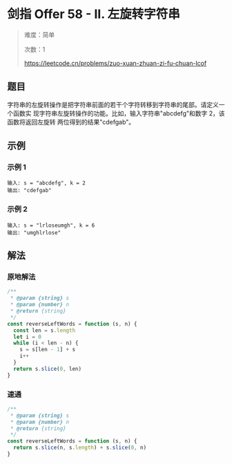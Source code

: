 # 剑指 Offer 58 - II. 左旋转字符串

> 难度：简单
>
> 次数：1
>
> https://leetcode.cn/problems/zuo-xuan-zhuan-zi-fu-chuan-lcof

## 题目

字符串的左旋转操作是把字符串前面的若干个字符转移到字符串的尾部。请定义一个函数实
现字符串左旋转操作的功能。比如，输入字符串"abcdefg"和数字 2，该函数将返回左旋转
两位得到的结果"cdefgab"。

## 示例

### 示例 1

```
输入: s = "abcdefg", k = 2
输出: "cdefgab"
```

### 示例 2

```
输入: s = "lrloseumgh", k = 6
输出: "umghlrlose"
```

## 解法

### 原地解法

```javascript
/**
 * @param {string} s
 * @param {number} n
 * @return {string}
 */
const reverseLeftWords = function (s, n) {
  const len = s.length
  let i = 0
  while (i < len - n) {
    s = s[len - 1] + s
    i++
  }
  return s.slice(0, len)
}
```

### 速通

```javascript
/**
 * @param {string} s
 * @param {number} n
 * @return {string}
 */
const reverseLeftWords = function (s, n) {
  return s.slice(n, s.length) + s.slice(0, n)
}
```
